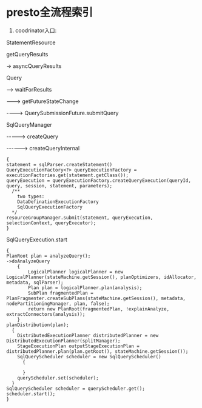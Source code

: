 # presto全流程索引

1. coodrinator入口:


StatementResource

getQueryResults

-> asyncQueryResults

Query

--> waitForResults

---> getFutureStateChange

----> QuerySubmissionFuture.submitQuery


SqlQueryManager

-----> createQuery

------> createQueryInternal
```
{
statement = sqlParser.createStatement()
QueryExecutionFactory<?> queryExecutionFactory = executionFactories.get(statement.getClass());
queryExecution = queryExecutionFactory.createQueryExecution(queryId, query, session, statement, parameters);
  /**
    two types:
    DataDefinationExecutionFactory
    SqlQueryExecutionFactory
  */
resourceGroupManager.submit(statement, queryExecution, selectionContext, queryExecutor);
}
```

SqlQueryExecution.start
```
{
PlanRoot plan = analyzeQuery();
->doAnalyzeQuery
    {
        LogicalPlanner logicalPlanner = new LogicalPlanner(stateMachine.getSession(), planOptimizers, idAllocator, metadata, sqlParser);
        Plan plan = logicalPlanner.plan(analysis);
        SubPlan fragmentedPlan = PlanFragmenter.createSubPlans(stateMachine.getSession(), metadata, nodePartitioningManager, plan, false);
        return new PlanRoot(fragmentedPlan, !explainAnalyze, extractConnectors(analysis));
    }
planDistribution(plan);
  {
    DistributedExecutionPlanner distributedPlanner = new DistributedExecutionPlanner(splitManager);
    StageExecutionPlan outputStageExecutionPlan = distributedPlanner.plan(plan.getRoot(), stateMachine.getSession());
    SqlQueryScheduler scheduler = new SqlQueryScheduler()
      {
      
      }
    queryScheduler.set(scheduler);
  }
SqlQueryScheduler scheduler = queryScheduler.get();
scheduler.start();
}
```

